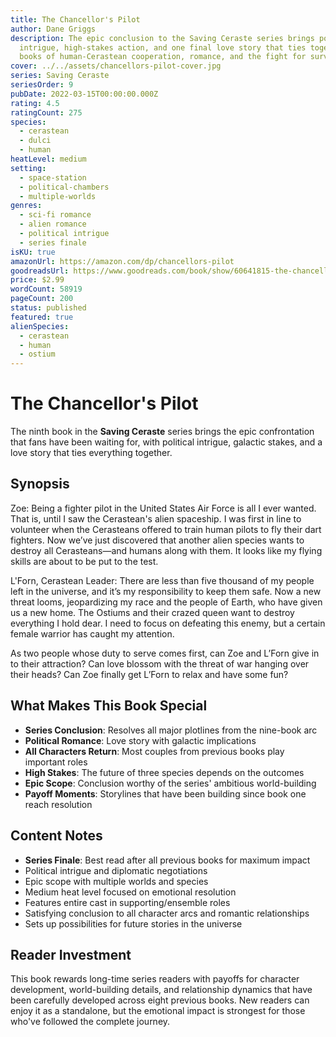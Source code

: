 ```yaml
---
title: The Chancellor's Pilot
author: Dane Griggs
description: The epic conclusion to the Saving Ceraste series brings political
  intrigue, high-stakes action, and one final love story that ties together nine
  books of human-Cerastean cooperation, romance, and the fight for survival.
cover: ../../assets/chancellors-pilot-cover.jpg
series: Saving Ceraste
seriesOrder: 9
pubDate: 2022-03-15T00:00:00.000Z
rating: 4.5
ratingCount: 275
species:
  - cerastean
  - dulci
  - human
heatLevel: medium
setting:
  - space-station
  - political-chambers
  - multiple-worlds
genres:
  - sci-fi romance
  - alien romance
  - political intrigue
  - series finale
isKU: true
amazonUrl: https://amazon.com/dp/chancellors-pilot
goodreadsUrl: https://www.goodreads.com/book/show/60641815-the-chancellor-s-pilot
price: $2.99
wordCount: 58919
pageCount: 200
status: published
featured: true
alienSpecies:
  - cerastean
  - human
  - ostium
---
```


# The Chancellor's Pilot

The ninth book in the **Saving Ceraste** series brings the epic confrontation that fans have been waiting for, with political intrigue, galactic stakes, and a love story that ties everything together.

## Synopsis

Zoe: Being a fighter pilot in the United States Air Force is all I ever wanted. That is, until I saw the Cerastean's alien spaceship. I was first in line to volunteer when the Cerasteans offered to train human pilots to fly their dart fighters. Now we’ve just discovered that another alien species wants to destroy all Cerasteans—and humans along with them. It looks like my flying skills are about to be put to the test.

L'Forn, Cerastean Leader: There are less than five thousand of my people left in the universe, and it’s my responsibility to keep them safe. Now a new threat looms, jeopardizing my race and the people of Earth, who have given us a new home. The Ostiums and their crazed queen want to destroy everything I hold dear. I need to focus on defeating this enemy, but a certain female warrior has caught my attention.

As two people whose duty to serve comes first, can Zoe and L’Forn give in to their attraction? Can love blossom with the threat of war hanging over their heads? Can Zoe finally get L’Forn to relax and have some fun?

## What Makes This Book Special

- **Series Conclusion**: Resolves all major plotlines from the nine-book arc
- **Political Romance**: Love story with galactic implications
- **All Characters Return**: Most couples from previous books play important roles
- **High Stakes**: The future of three species depends on the outcomes
- **Epic Scope**: Conclusion worthy of the series' ambitious world-building
- **Payoff Moments**: Storylines that have been building since book one reach resolution

## Content Notes

- **Series Finale**: Best read after all previous books for maximum impact
- Political intrigue and diplomatic negotiations
- Epic scope with multiple worlds and species
- Medium heat level focused on emotional resolution
- Features entire cast in supporting/ensemble roles
- Satisfying conclusion to all character arcs and romantic relationships
- Sets up possibilities for future stories in the universe

## Reader Investment

This book rewards long-time series readers with payoffs for character development, world-building details, and relationship dynamics that have been carefully developed across eight previous books. New readers can enjoy it as a standalone, but the emotional impact is strongest for those who've followed the complete journey.
